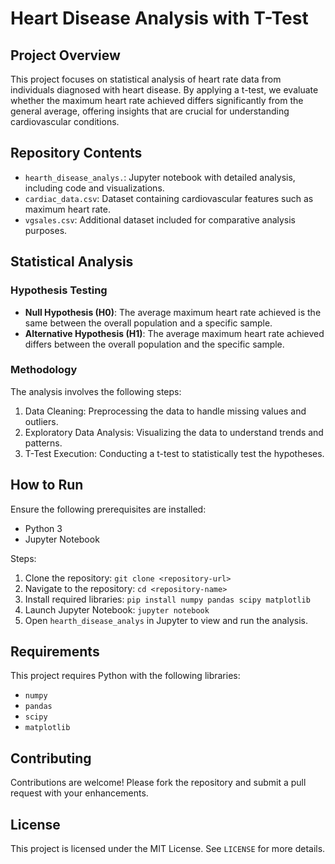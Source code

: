# Heart Disease Analysis with T-Test

## Project Overview
This project focuses on statistical analysis of heart rate data from individuals diagnosed with heart disease. By applying a t-test, we evaluate whether the maximum heart rate achieved differs significantly from the general average, offering insights that are crucial for understanding cardiovascular conditions.

## Repository Contents
- `hearth_disease_analys.`: Jupyter notebook with detailed analysis, including code and visualizations.
- `cardiac_data.csv`: Dataset containing cardiovascular features such as maximum heart rate.
- `vgsales.csv`: Additional dataset included for comparative analysis purposes.

## Statistical Analysis
### Hypothesis Testing
- **Null Hypothesis (H0)**: The average maximum heart rate achieved is the same between the overall population and a specific sample.
- **Alternative Hypothesis (H1)**: The average maximum heart rate achieved differs between the overall population and the specific sample.

### Methodology
The analysis involves the following steps:
1. Data Cleaning: Preprocessing the data to handle missing values and outliers.
2. Exploratory Data Analysis: Visualizing the data to understand trends and patterns.
3. T-Test Execution: Conducting a t-test to statistically test the hypotheses.




## How to Run
Ensure the following prerequisites are installed:
- Python 3
- Jupyter Notebook

Steps:
1. Clone the repository: `git clone <repository-url>`
2. Navigate to the repository: `cd <repository-name>`
3. Install required libraries: `pip install numpy pandas scipy matplotlib`
4. Launch Jupyter Notebook: `jupyter notebook`
5. Open `hearth_disease_analys` in Jupyter to view and run the analysis.

## Requirements
This project requires Python with the following libraries:
- `numpy`
- `pandas`
- `scipy`
- `matplotlib`

## Contributing
Contributions are welcome! Please fork the repository and submit a pull request with your enhancements.

## License
This project is licensed under the MIT License. See `LICENSE` for more details.
